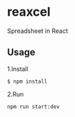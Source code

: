 # reaxcel
Spreadsheet in React
## Usage
1.Install

	$ npm install
    
2.Run

	npm run start:dev
    
